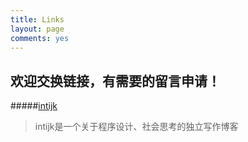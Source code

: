 ```yaml
---
title: Links
layout: page
comments: yes
---
```


欢迎交换链接，有需要的留言申请！
----------------------

#####[intijk](http://intijk.com)
> intijk是一个关于程序设计、社会思考的独立写作博客

